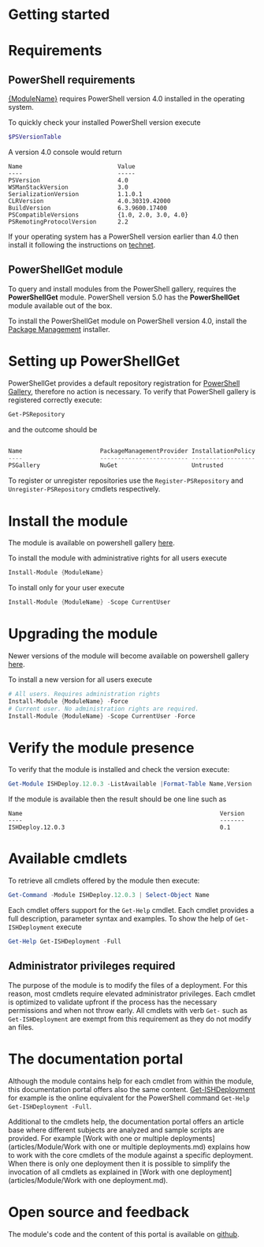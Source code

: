 # Getting started
 
# Requirements

## PowerShell requirements
[{ModuleName}](https://www.powershellgallery.com/packages/{ModuleName}/) requires PowerShell version 4.0 installed in the operating system.

To quickly check your installed PowerShell version execute
```powershell
$PSVersionTable
```

A version 4.0 console would return 
```
Name                           Value                                                                                   
----                           -----                                                                                   
PSVersion                      4.0                                                                                     
WSManStackVersion              3.0                                                                                     
SerializationVersion           1.1.0.1                                                                                 
CLRVersion                     4.0.30319.42000                                                                         
BuildVersion                   6.3.9600.17400                                                                          
PSCompatibleVersions           {1.0, 2.0, 3.0, 4.0}                                                                    
PSRemotingProtocolVersion      2.2                                                                                     
```

If your operating system has a PowerShell version earlier than 4.0 then install it following the instructions on [technet](http://social.technet.microsoft.com/wiki/contents/articles/21016.how-to-install-windows-powershell-4-0.aspx).


## PowerShellGet module

To query and install modules from the PowerShell gallery, requires the **PowerShellGet** module. PowerShell version 5.0 has the **PowerShellGet** module available out of the box.

To install the PowerShellGet module on PowerShell version 4.0, install the [Package Management](https://www.microsoft.com/en-us/download/details.aspx?id=51451) installer. 

# Setting up PowerShellGet

PowerShellGet provides a default repository registration for [PowerShell Gallery](https://powershellgallery.com/), therefore no action is necessary. 
To verify that PowerShell gallery is registered correctly execute:

```powershell
Get-PSRepository
```
and the outcome should be

```powershell

Name                      PackageManagementProvider InstallationPolicy   SourceLocation                                
----                      ------------------------- ------------------   --------------                                
PSGallery                 NuGet                     Untrusted            https://www.powershellgallery.com/api/v2/     
```

To register or unregister repositories use the `Register-PSRepository` and `Unregister-PSRepository` cmdlets respectively.

# Install the module

The module is available on powershell gallery [here](https://powershellgallery.com/packages/{ModuleName}/). 

To install the module with administrative rights for all users execute
```powershell
Install-Module {ModuleName}
```

To install only for your user execute
```powershell
Install-Module {ModuleName} -Scope CurrentUser
```

# Upgrading the module

Newer versions of the module will become available on powershell gallery [here](https://powershellgallery.com/packages/{ModuleName}/). 

To install a new version for all users execute
```powershell
# All users. Requires administration rights
Install-Module {ModuleName} -Force
# Current user. No administration rights are required.
Install-Module {ModuleName} -Scope CurrentUser -Force
```

# Verify the module presence
To verify that the module is installed and check the version execute:
```powershell
Get-Module ISHDeploy.12.0.3 -ListAvailable |Format-Table Name,Version
```

If the module is available then the result should be one line such as
```
Name                                                        Version
----                                                        -------
ISHDeploy.12.0.3                                            0.1
```

# Available cmdlets
To retrieve all cmdlets offered by the module then execute:
```powershell
Get-Command -Module ISHDeploy.12.0.3 | Select-Object Name
```

Each cmdlet offers support for the `Get-Help` cmdlet. Each cmdlet provides a full description, parameter syntax and examples. 
To show the help of `Get-ISHDeployment` execute 
```powershell
Get-Help Get-ISHDeployment -Full
``` 

## Administrator privileges required

The purpose of the module is to modify the files of a deployment.
For this reason, most cmdlets require elevated administrator privileges. 
Each cmdlet is optimized to validate upfront if the process has the necessary permissions and when not throw early.
All cmdlets with verb `Get-` such as `Get-ISHDeployment` are exempt from this requirement as they do not modify an files.

# The documentation portal

Although the module contains help for each cmdlet from within the module, this documentation portal offers also the same content. 
[Get-ISHDeployment](commands\Get-ISHDeployment.md) for example is the online equivalent for the PowerShell command `Get-Help Get-ISHDeployment -Full`.

Additional to the cmdlets help, the documentation portal offers an article base where different subjects are analyzed and sample scripts are provided. 
For example [Work with one or multiple deployments](articles/Module/Work with one or multiple deployments.md) explains how to work with the core cmdlets of the module against a specific deployment. 
When there is only one deployment then it is possible to simplify the invocation of all cmdlets as explained in [Work with one deployment](articles/Module/Work with one deployment.md).

# Open source and feedback
The module's code and the content of this portal is available on [github](https://github.com/sdl/{ModuleName}/). 
